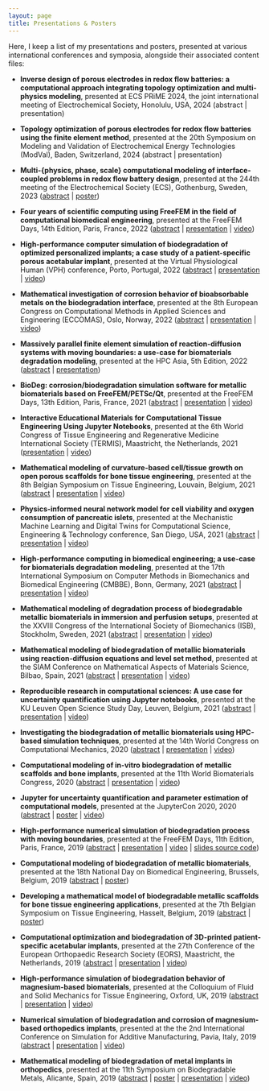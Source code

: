 ```yaml
---
layout: page
title: Presentations & Posters
---
```


Here, I keep a list of my presentations and posters, presented at various international conferences and symposia, alongside their associated content files:

<!-- ## As the presenter (main author) -->

* **Inverse design of porous electrodes in redox flow batteries: a computational approach integrating topology optimization and multi-physics modeling**, presented at ECS PRiME 2024, the joint international meeting of Electrochemical Society, Honolulu, USA, 2024 (abstract \| presentation)

* **Topology optimization of porous electrodes for redox flow batteries using the finite element method**, presented at the 20th Symposium on Modeling and Validation of Electrochemical Energy Technologies (ModVal), Baden, Switzerland, 2024 (abstract \| presentation)

* **Multi-{physics, phase, scale} computational modeling of interface-coupled problems in redox flow battery design**, presented at the 244th meeting of the Electrochemical Society (ECS), Gothenburg, Sweden, 2023 ([abstract](/public/files/ecs244-abstract.pdf) \| [poster](/public/files/ecs244-poster.pdf))


* **Four years of scientific computing using FreeFEM in the field of computational biomedical engineering**, presented at the FreeFEM Days, 14th Edition, Paris, France, 2022 ([abstract](/public/files/freefem2022-abstract.pdf) \| [presentation](/public/files/freefem2022-presentation.pdf) \| [video](https://www.youtube.com/watch?v=V5Alj9iNoU4))

* **High-performance computer simulation of biodegradation of optimized personalized implants; a case study of a patient-specific porous acetabular implant**, presented at the Virtual Physiological Human (VPH) conference, Porto, Portugal, 2022 ([abstract](/public/files/vph2022-abstract.pdf) \| [presentation](/public/files/vph2022-presentation.pdf) \| [video](https://www.youtube.com/watch?v=hLLUNYQHNjI))

* **Mathematical investigation of corrosion behavior of bioabsorbable metals on the biodegradation interface**, presented at the 8th European Congress on Computational Methods in Applied Sciences and Engineering (ECCOMAS), Oslo, Norway, 2022 ([abstract](/public/files/eccomas2022-abstract.pdf) \| [presentation](/public/files/eccomas2022-presentation.pdf) \| [video](https://www.youtube.com/watch?v=8pjaXbsOuRk))

* **Massively parallel finite element simulation of reaction-diffusion systems with moving boundaries: a use-case for biomaterials degradation modeling**, presented at the HPC Asia, 5th Edition, 2022 ([abstract](/public/files/hpc2022-abstract.pdf) \| [presentation](/public/files/hpc2022-presentation.pdf))

* **BioDeg: corrosion/biodegradation simulation software for metallic biomaterials based on FreeFEM/PETSc/Qt**, presented at the FreeFEM Days, 13th Edition, Paris, France, 2021 ([abstract](/public/files/freefem2021-abstract.pdf) \| [presentation](/public/files/freefem2021-presentation.pdf) \| [video](https://www.youtube.com/watch?v=SmLqsaEpwTM))

* **Interactive Educational Materials for Computational Tissue Engineering Using Jupyter Notebooks**, presented at the 6th World Congress of Tissue Engineering and Regenerative Medicine International Society (TERMIS), Maastricht, the Netherlands, 2021 ([presentation](/public/files/termis2021-presentation.pdf) \| [video](https://www.youtube.com/watch?v=iUtNgQ62tiw))

* **Mathematical modeling of curvature-based cell/tissue growth on open porous scaffolds for bone tissue engineering**, presented at the 8th Belgian Symposium on Tissue Engineering, Louvain, Belgium, 2021 ([abstract](/public/files/bste2021-abstract.pdf) \| [presentation](/public/files/bste2021-presentation.pdf) \| [video](https://www.youtube.com/watch?v=kw_hmYoaH5w))

* **Physics-informed neural network model for cell viability and oxygen consumption of pancreatic islets**, presented at the Mechanistic Machine Learning and Digital Twins for Computational Science, Engineering & Technology conference, San Diego, USA, 2021 ([abstract](/public/files/mmldt2021-abstract.pdf) \| [presentation](/public/files/mmldt2021-presentation.pdf) \| [video](https://www.youtube.com/watch?v=kDpAta0Ic4I))

* **High-performance computing in biomedical engineering; a use-case for biomaterials degradation modeling**, presented at the 17th International Symposium on Computer Methods in Biomechanics and Biomedical Engineering (CMBBE), Bonn, Germany, 2021 ([abstract](/public/files/cmbbe2021-abstract.pdf) \| [presentation](/public/files/cmbbe2021-presentation.pdf) \| [video](https://www.youtube.com/watch?v=MkWRu3aq5Y8))

* **Mathematical modeling of degradation process of biodegradable metallic biomaterials in immersion and perfusion setups**, presented at the XXVIII Congress of the International Society of Biomechanics (ISB), Stockholm, Sweden, 2021 ([abstract](/public/files/isb2021-abstract.pdf) \| [presentation](/public/files/isb2021-presentation.pdf) \| [video](https://www.youtube.com/watch?v=DxW2LUvjUII))

* **Mathematical modeling of biodegradation of metallic biomaterials using reaction-diffusion equations and level set method**, presented at the SIAM Conference on Mathematical Aspects of Materials Science, Bilbao, Spain, 2021 ([abstract](/public/files/siam2021-abstract.pdf) \| [presentation](/public/files/siam2021-presentation.pdf) \| [video](https://www.youtube.com/watch?v=N7YqJy4EmI8))

* **Reproducible research in computational sciences: A use case for uncertainty quantification using Jupyter notebooks**, presented at the KU Leuven Open Science Study Day, Leuven, Belgium, 2021 ([abstract](/public/files/openscience2021-abstract.pdf) \| [presentation](/public/files/openscience2021-presentation.pdf) \| [video](https://www.youtube.com/watch?v=1Fx4gfMeL6E))

* **Investigating the biodegradation of metallic biomaterials using HPC-based simulation techniques**, presented at the 14th World Congress on Computational Mechanics, 2020 ([abstract](/public/files/wccm2020-abstract.pdf) \| [presentation](/public/files/wccm2020-presentation.pdf) \| [video](https://slideslive.com/38945379))

* **Computational modeling of in-vitro biodegradation of metallic scaffolds and bone implants**, presented at the 11th World Biomaterials Congress, 2020 ([abstract](/public/files/wbc2020-abstract.pdf) \| [presentation](/public/files/wbc2020-presentation.pdf) \| [video](https://www.youtube.com/watch?v=KVzBosw_lfA))

* **Jupyter for uncertainty quantification and parameter estimation of computational models**, presented at the JupyterCon 2020, 2020 ([abstract](/public/files/jupytercon2020-abstract.pdf) \| [poster](/public/files/jupytercon2020-poster.pdf) \| [video](https://www.youtube.com/watch?v=LGOBPWnhz04))

* **High-performance numerical simulation of biodegradation process with moving boundaries**, presented at the FreeFEM Days, 11th Edition, Paris, France, 2019 ([abstract](/public/files/freefem2019-abstract.pdf) \| [presentation](/public/files/freefem2019-presentation.pdf) \| [video](https://www.youtube.com/watch?v=Gar8C71sx9Y) \| [slides source code](https://github.com/mbarzegary/presentation_freefem2019))

* **Computational modeling of biodegradation of metallic biomaterials**, presented at the 18th National Day on Biomedical Engineering, Brussels, Belgium, 2019 ([abstract](/public/files/national2019-abstract.pdf) \| [poster](/public/files/national2019-poster.pdf))

* **Developing a mathematical model of biodegradable metallic scaffolds for bone tissue engineering applications**, presented at the 7th Belgian Symposium on Tissue Engineering, Hasselt, Belgium, 2019 ([abstract](/public/files/bste2019-abstract.pdf) \| [poster](/public/files/bste2019-poster.pdf))

* **Computational optimization and biodegradation of 3D-printed patient-specific acetabular implants**,  presented at the 27th Conference of the European Orthopaedic Research Society (EORS), Maastricht, the Netherlands, 2019 ([abstract](/public/files/eors2019-abstract.pdf) \| [presentation](/public/files/eors2019-presentation.pdf) \| [video](https://www.youtube.com/watch?v=RK6_a5IH9fg))

* **High-performance simulation of biodegradation behavior of magnesium-based biomaterials**, presented at the Colloquium of Fluid and Solid Mechanics for Tissue Engineering, Oxford, UK, 2019 ([abstract](/public/files/euromech604-abstract.pdf) \| [presentation](/public/files/euromech2019-presentation.pdf) \| [video](https://www.youtube.com/watch?v=fIsgVjEcVPo))

* **Numerical simulation of biodegradation and corrosion of magnesium-based orthopedics implants**, presented at the the 2nd International Conference on Simulation for Additive Manufacturing, Pavia, Italy, 2019 ([abstract](/public/files/simam2019-abstract.pdf) \| [presentation](/public/files/simam2019-presentation.pdf) \| [video](https://www.youtube.com/watch?v=yiwIKUacdtE))

* **Mathematical modeling of biodegradation of metal implants in orthopedics**, presented at the 11th Symposium on Biodegradable Metals, Alicante, Spain, 2019 ([abstract](/public/files/biometal2019-abstract.pdf) \| [poster](/public/files/biometal2019-poster.pdf) \| [presentation](/public/files/biometal2019-presetation.pdf) \| [video](https://www.youtube.com/watch?v=C9mPcr5sbbY))

<!-- ## As a co-author

* **The Optimal Cell Packing Density for Macroencapsulating Islet Delivery Devices**, presented at the The International Pancreas and Islet Transplantation Association (IPITA), 2021 ([abstract](https://doi.org/10.1097/01.tp.0000804560.86378.96))

* **Upscaling of a Next Generation Microwell-Based Beta Cell Replacement Device**, presented at the 6th TERMIS World Congress on Tissue Engineering and Regenerative Medicine (TERMIS), Maastricht, the Netherlands, 2021

* **Creating your own TPMS-based functionally graded scaffolds for 3D-printing**, presented at the 17th International Symposium on Computer Methods in Biomechanics and Biomedical Engineering (CMBBE), Bonn, Germany, 2021

* **Quantifying cellular forces in a 3D in vitro vascular model**, presented at the 17th International Symposium on Computer Methods in Biomechanics and Biomedical Engineering (CMBBE), Bonn, Germany, 2021

* **Towards Collaborative Machine Learning Driven Healthcare Internet of Things**, presented at the International Conference on Omni-Layer Intelligent Systems, Crete, Greece, 2019 ([article in proceedings](https://dl.acm.org/citation.cfm?id=3312644)) -->
